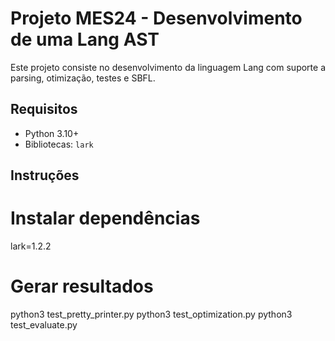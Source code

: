 # Projeto MES24 - Desenvolvimento de uma Lang AST

Este projeto consiste no desenvolvimento da linguagem Lang com suporte a parsing, otimização, testes e SBFL.

## Requisitos

- Python 3.10+
- Bibliotecas: `lark`

## Instruções

# Instalar dependências
lark=1.2.2

# Gerar resultados
python3 test_pretty_printer.py
python3 test_optimization.py
python3 test_evaluate.py
